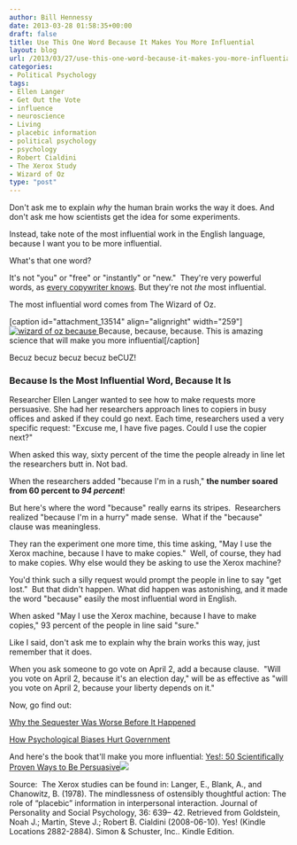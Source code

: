 ```yaml
---
author: Bill Hennessy
date: 2013-03-28 01:58:35+00:00
draft: false
title: Use This One Word Because It Makes You More Influential
layout: blog
url: /2013/03/27/use-this-one-word-because-it-makes-you-more-influential/
categories:
- Political Psychology
tags:
- Ellen Langer
- Get Out the Vote
- influence
- neuroscience
- Living
- placebic information
- political psychology
- psychology
- Robert Cialdini
- The Xerox Study
- Wizard of Oz
type: "post"
---
```


Don't ask me to explain _why_ the human brain works the way it does. And don't ask me how scientists get the idea for some experiments.

Instead, take note of the most influential work in the English language, because I want you to be more influential.

What's that one word?

It's not "you" or "free" or "instantly" or "new."  They're very powerful words, as [every copywriter knows](https://www.copyblogger.com/persuasive-copywriting-words/). But they're not _the_ most influential.

The most influential word comes from The Wizard of Oz.

[caption id="attachment_13514" align="alignright" width="259"][![wizard of oz because](https://hennessysview.com/wp-content/uploads/2013/03/wizard-of-oz.jpg)
](https://hennessysview.com/wp-content/uploads/2013/03/wizard-of-oz.jpg) Because, because, because. This is amazing science that will make you more influential[/caption]

Becuz becuz becuz becuz beCUZ!


### **Because Is the Most Influential Word, Because It Is**


Researcher Ellen Langer wanted to see how to make requests more persuasive. She had her researchers approach lines to copiers in busy offices and asked if they could go next. Each time, researchers used a very specific request: "Excuse me, I have five pages. Could I use the copier next?"

When asked this way, sixty percent of the time the people already in line let the researchers butt in. Not bad.

When the researchers added "because I'm in a rush," **the number soared from 60 percent to _94 percent_**!

But here's where the word "because" really earns its stripes.  Researchers realized "because I'm in a hurry" made sense.  What if the "because" clause was meaningless.

They ran the experiment one more time, this time asking, "May I use the Xerox machine, because I have to make copies."  Well, of course, they had to make copies. Why else would they be asking to use the Xerox machine?

You'd think such a silly request would prompt the people in line to say "get lost."  But that didn't happen. What did happen was astonishing, and it made the word "because" easily the most influential word in English.

When asked "May I use the Xerox machine, because I have to make copies," 93 percent of the people in line said "sure."

Like I said, don't ask me to explain why the brain works this way, just remember that it does.

When you ask someone to go vote on April 2, add a because clause.  "Will you vote on April 2, because it's an election day," will be as effective as "will you vote on April 2, because your liberty depends on it."

Now, go find out:

[Why the Sequester Was Worse Before It Happened](https://hennessysview.com/2013/02/24/why-the-sequester-is-worse-now-than-it-will-be-after-it-happens/)

[How Psychological Biases Hurt Government](https://hennessysview.com/2012/12/28/how-psychological-biases-make-good-government-unlikely/)

And here's the book that'll make you more influential: [Yes!: 50 Scientifically Proven Ways to Be Persuasive](https://www.amazon.com/gp/product/1416576142/ref=as_li_ss_tl?ie=UTF8&camp=1789&creative=390957&creativeASIN=1416576142&linkCode=as2&tag=hennesssview-20)![](https://www.assoc-amazon.com/e/ir?t=hennesssview-20&l=as2&o=1&a=1416576142)


Source:  The Xerox studies can be found in: Langer, E., Blank, A., and Chanowitz, B. (1978). The mindlessness of ostensibly thoughtful action: The role of “placebic” information in interpersonal interaction. Journal of Personality and Social Psychology, 36: 639– 42. Retrieved from Goldstein, Noah J.; Martin, Steve J.; Robert B. Cialdini (2008-06-10). Yes! (Kindle Locations 2882-2884). Simon & Schuster, Inc.. Kindle Edition.
